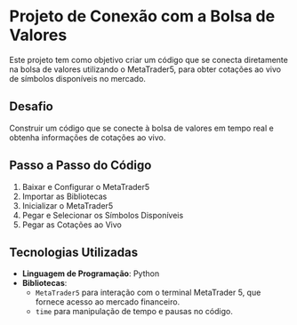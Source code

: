 # Projeto de Conexão com a Bolsa de Valores
Este projeto tem como objetivo criar um código que se conecta diretamente na bolsa de valores utilizando o MetaTrader5, para obter cotações ao vivo de símbolos disponíveis no mercado.

## Desafio
Construir um código que se conecte à bolsa de valores em tempo real e obtenha informações de cotações ao vivo.

## Passo a Passo do Código
1. Baixar e Configurar o MetaTrader5
2. Importar as Bibliotecas
3. Inicializar o MetaTrader5
4. Pegar e Selecionar os Símbolos Disponíveis
5. Pegar as Cotações ao Vivo

## Tecnologias Utilizadas
- **Linguagem de Programação**: Python
- **Bibliotecas**:
  - `MetaTrader5` para interação com o terminal MetaTrader 5, que fornece acesso ao mercado financeiro.
  - `time` para manipulação de tempo e pausas no código.

